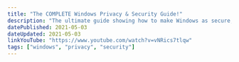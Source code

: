 ```yaml
---
title: "The COMPLETE Windows Privacy & Security Guide!"
description: "The ultimate guide showing how to make Windows as secure, private, and anonymous as you need it to be. This video covers security, privacy, anonymity, passwords, authentication, VPNs, biometrics, search engines, browsers, Tor, 2FA, virtual machines, Linux, communication and more to reclaim your privacy and data today!"
datePublished: 2021-05-03
dateUpdated: 2021-05-03
linkYouTube: "https://www.youtube.com/watch?v=vNRics7tlqw"
tags: ["windows", "privacy", "security"]
---
```

